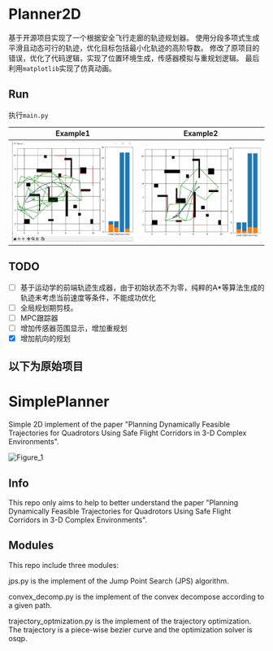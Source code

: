 # Planner2D
基于开源项目实现了一个根据安全飞行走廊的轨迹规划器。
使用分段多项式生成平滑且动态可行的轨迹，优化目标包括最小化轨迹的高阶导数。
修改了原项目的错误，优化了代码逻辑，实现了位置环境生成，传感器模拟与重规划逻辑。
最后利用`matplotlib`实现了仿真动画。

## Run
执行`main.py`

|  Example1   | Example2  |
|  ----  | ----  |
| ![before](./data/2dplanner.jpg)  | ![after](./data/2dplanner2.jpg) |

## TODO
- [ ] 基于运动学的前端轨迹生成器，由于初始状态不为零，纯粹的A*等算法生成的轨迹未考虑当前速度等条件，不能成功优化
- [ ] 全局规划期剪枝。
- [ ] MPC跟踪器
- [ ] 增加传感器范围显示，增加重规划
- [X] 增加航向的规划

**以下为原始项目**
---
# SimplePlanner

Simple 2D implement of the paper "Planning Dynamically Feasible Trajectories for Quadrotors Using Safe Flight Corridors in 3-D Complex Environments".

![Figure_1](https://github.com/flztiii/SimplePlanner/assets/20518317/2f69f54d-410c-457e-85da-5737f74196cd)

## Info

This repo only aims to help to better understand the paper "Planning Dynamically Feasible Trajectories for Quadrotors Using Safe Flight Corridors in 3-D Complex Environments".

## Modules

This repo include three modules:

jps.py is the implement of the Jump Point Search (JPS) algorithm.

convex_decomp.py is the implement of the convex decompose according to a given path.

trajectory_optmization.py is the implement of the trajectory optimization. The trajectory is a piece-wise bezier curve and the optimization solver is osqp.

